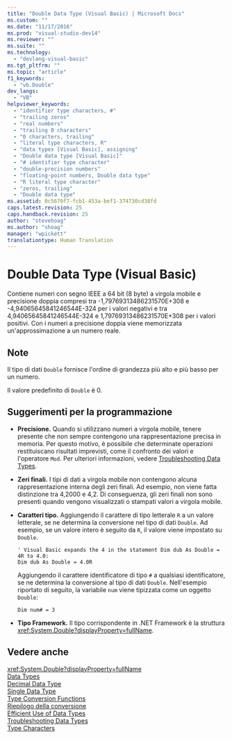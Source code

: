 ```yaml
---
title: "Double Data Type (Visual Basic) | Microsoft Docs"
ms.custom: ""
ms.date: "11/17/2016"
ms.prod: "visual-studio-dev14"
ms.reviewer: ""
ms.suite: ""
ms.technology: 
  - "devlang-visual-basic"
ms.tgt_pltfrm: ""
ms.topic: "article"
f1_keywords: 
  - "vb.Double"
dev_langs: 
  - "VB"
helpviewer_keywords: 
  - "identifier type characters, #"
  - "trailing zeros"
  - "real numbers"
  - "trailing 0 characters"
  - "0 characters, trailing"
  - "literal type characters, R"
  - "data types [Visual Basic], assigning"
  - "Double data type [Visual Basic]"
  - "# identifier type character"
  - "double-precision numbers"
  - "floating-point numbers, Double data type"
  - "R literal type character"
  - "zeros, trailing"
  - "Double data type"
ms.assetid: 0c5670f7-fcb1-453a-bef1-374730cd38fd
caps.latest.revision: 25
caps.handback.revision: 25
author: "stevehoag"
ms.author: "shoag"
manager: "wpickett"
translationtype: Human Translation
---
```

# Double Data Type (Visual Basic)
Contiene numeri con segno IEEE a 64 bit \(8 byte\) a virgola mobile e precisione doppia compresi tra \-1,79769313486231570E\+308 e \-4,94065645841246544E\-324 per i valori negativi e tra 4,94065645841246544E\-324 e 1,79769313486231570E\+308 per i valori positivi.  Con i numeri a precisione doppia viene memorizzata un'approssimazione a un numero reale.  
  
## Note  
 Il tipo di dati `Double` fornisce l'ordine di grandezza più alto e più basso per un numero.  
  
 Il valore predefinito di `Double` è 0.  
  
## Suggerimenti per la programmazione  
  
-   **Precisione.** Quando si utilizzano numeri a virgola mobile, tenere presente che non sempre contengono una rappresentazione precisa in memoria.  Per questo motivo, è possibile che determinate operazioni restituiscano risultati imprevisti, come il confronto dei valori e l'operatore `Mod`.  Per ulteriori informazioni, vedere [Troubleshooting Data Types](../../../visual-basic/programming-guide/language-features/data-types/troubleshooting-data-types.md).  
  
-   **Zeri finali.** I tipi di dati a virgola mobile non contengono alcuna rappresentazione interna degli zeri finali.  Ad esempio, non viene fatta distinzione tra 4,2000 e 4,2.  Di conseguenza, gli zeri finali non sono presenti quando vengono visualizzati o stampati valori a virgola mobile.  
  
-   **Caratteri tipo.** Aggiungendo il carattere di tipo letterale `R` a un valore letterale, se ne determina la conversione nel tipo di dati `Double`.  Ad esempio, se un valore intero è seguito da `R`, il valore viene impostato su `Double`.  
  
    ```  
    ' Visual Basic expands the 4 in the statement Dim dub As Double = 4R to 4.0:  
    Dim dub As Double = 4.0R  
    ```  
  
     Aggiungendo il carattere identificatore di tipo `#` a qualsiasi identificatore, se ne determina la conversione al tipo di dati `Double`.  Nell'esempio riportato di seguito, la variabile `num` viene tipizzata come un oggetto `Double`:  
  
    ```  
    Dim num# = 3  
    ```  
  
-   **Tipo Framework.** Il tipo corrispondente in .NET Framework è la struttura <xref:System.Double?displayProperty=fullName>.  
  
## Vedere anche  
 <xref:System.Double?displayProperty=fullName>   
 [Data Types](../../../visual-basic/language-reference/data-types/data-type-summary.md)   
 [Decimal Data Type](../../../visual-basic/language-reference/data-types/decimal-data-type.md)   
 [Single Data Type](../../../visual-basic/language-reference/data-types/single-data-type.md)   
 [Type Conversion Functions](../../../visual-basic/language-reference/functions/type-conversion-functions.md)   
 [Riepilogo della conversione](../../../visual-basic/language-reference/keywords/conversion-summary.md)   
 [Efficient Use of Data Types](../../../visual-basic/programming-guide/language-features/data-types/efficient-use-of-data-types.md)   
 [Troubleshooting Data Types](../../../visual-basic/programming-guide/language-features/data-types/troubleshooting-data-types.md)   
 [Type Characters](../../../visual-basic/programming-guide/language-features/data-types/type-characters.md)
